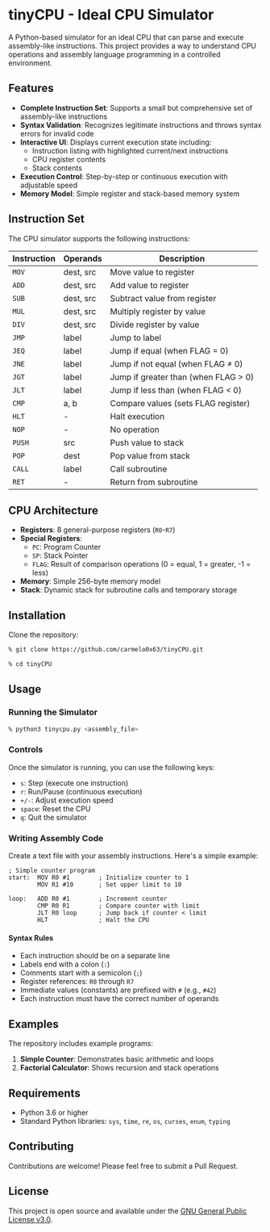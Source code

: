 # tinyCPU - Ideal CPU Simulator

A Python-based simulator for an ideal CPU that can parse and execute assembly-like instructions. This project provides a way to understand CPU operations and assembly language programming in a controlled environment.

## Features

- **Complete Instruction Set**: Supports a small but comprehensive set of assembly-like instructions
- **Syntax Validation**: Recognizes legitimate instructions and throws syntax errors for invalid code
- **Interactive UI**: Displays current execution state including:
  - Instruction listing with highlighted current/next instructions
  - CPU register contents
  - Stack contents
- **Execution Control**: Step-by-step or continuous execution with adjustable speed
- **Memory Model**: Simple register and stack-based memory system

## Instruction Set

The CPU simulator supports the following instructions:

| Instruction | Operands | Description |
|-------------|----------|-------------|
| `MOV` | dest, src | Move value to register |
| `ADD` | dest, src | Add value to register |
| `SUB` | dest, src | Subtract value from register |
| `MUL` | dest, src | Multiply register by value |
| `DIV` | dest, src | Divide register by value |
| `JMP` | label | Jump to label |
| `JEQ` | label | Jump if equal (when FLAG = 0) |
| `JNE` | label | Jump if not equal (when FLAG ≠ 0) |
| `JGT` | label | Jump if greater than (when FLAG > 0) |
| `JLT` | label | Jump if less than (when FLAG < 0) |
| `CMP` | a, b | Compare values (sets FLAG register) |
| `HLT` | - | Halt execution |
| `NOP` | - | No operation |
| `PUSH` | src | Push value to stack |
| `POP` | dest | Pop value from stack |
| `CALL` | label | Call subroutine |
| `RET` | - | Return from subroutine |

## CPU Architecture

- **Registers**: 8 general-purpose registers (`R0`-`R7`)
- **Special Registers**:
  - `PC`: Program Counter
  - `SP`: Stack Pointer
  - `FLAG`: Result of comparison operations (0 = equal, 1 = greater, -1 = less)
- **Memory**: Simple 256-byte memory model
- **Stack**: Dynamic stack for subroutine calls and temporary storage

## Installation

Clone the repository:

```bash
% git clone https://github.com/carmelo0x63/tinyCPU.git

% cd tinyCPU
```

## Usage

### Running the Simulator

```bash
% python3 tinycpu.py <assembly_file>
```

### Controls

Once the simulator is running, you can use the following keys:
- `s`: Step (execute one instruction)
- `r`: Run/Pause (continuous execution)
- `+/-`: Adjust execution speed
- `space`: Reset the CPU
- `q`: Quit the simulator

### Writing Assembly Code

Create a text file with your assembly instructions. Here's a simple example:

```assembly
; Simple counter program
start:  MOV R0 #1        ; Initialize counter to 1
        MOV R1 #10       ; Set upper limit to 10

loop:   ADD R0 #1        ; Increment counter
        CMP R0 R1        ; Compare counter with limit
        JLT R0 loop      ; Jump back if counter < limit
        HLT              ; Halt the CPU
```

#### Syntax Rules

- Each instruction should be on a separate line
- Labels end with a colon (`:`)
- Comments start with a semicolon (`;`)
- Register references: `R0` through `R7`
- Immediate values (constants) are prefixed with `#` (e.g., `#42`)
- Each instruction must have the correct number of operands

## Examples

The repository includes example programs:

1. **Simple Counter**: Demonstrates basic arithmetic and loops
2. **Factorial Calculator**: Shows recursion and stack operations

## Requirements

- Python 3.6 or higher
- Standard Python libraries: `sys`, `time`, `re`, `os`, `curses`, `enum`, `typing`

## Contributing

Contributions are welcome! Please feel free to submit a Pull Request.

## License

This project is open source and available under the [GNU General Public License v3.0](LICENSE).
